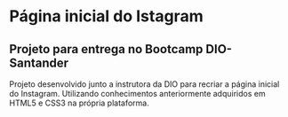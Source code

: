 # Página inicial do Istagram

## Projeto para entrega no Bootcamp DIO-Santander

Projeto desenvolvido junto a instrutora da DIO para recriar a página inicial do Instagram.
Utilizando conhecimentos anteriormente adquiridos em HTML5 e CSS3 na própria plataforma. 
